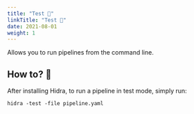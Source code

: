 ```yaml
---
title: "Test 🧪"
linkTitle: "Test 🧪"
date: 2021-08-01
weight: 1
---
```


Allows you to run pipelines from the command line.

## How to? 🧸
After installing Hidra, to run a pipeline in test mode, simply run:

    hidra -test -file pipeline.yaml

